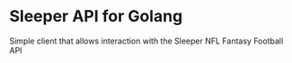 # Sleeper API for Golang

Simple client that allows interaction with the Sleeper NFL Fantasy Football API
